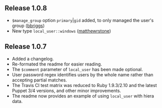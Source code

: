 ## Release 1.0.8

* `$manage_group` option `primary`|`gid` added, to only managed the user's group ([bbriggs](https://github.com/bbrigs))
* New type `local_user::windows` ([matthewrstone](https://github.com/matthewrstone))

## Release 1.0.7

* Added a changelog.
* Re-formated the readme for easier reading.
* The `$comment` parameter of `local_user` has been made optional.
* User password regex identifies users by the whole name rather than accepting partial matches.
* The Travis CI test matrix was reduced to Ruby 1.9.3/2.10 and the latest Puppet 3/4 versions, and other minor improvements.
* The readme now provides an example of using `local_user` with hiera data.

